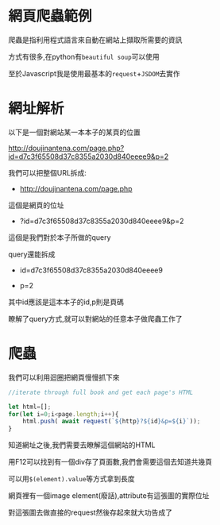 # 網頁爬蟲範例

爬蟲是指利用程式語言來自動在網站上擷取所需要的資訊

方式有很多,在python有`beautiful soup`可以使用

至於Javascript我是使用最基本的`request`+`JSDOM`去實作

# 網址解析

以下是一個對網站某一本本子的某頁的位置

http://doujinantena.com/page.php?id=d7c3f65508d37c8355a2030d840eeee9&p=2

我們可以把整個URL拆成:

- http://doujinantena.com/page.php

這個是網頁的位址

- ?id=d7c3f65508d37c8355a2030d840eeee9&p=2

這個是我們對於本子所做的query

query還能拆成

- id=d7c3f65508d37c8355a2030d840eeee9

- p=2

其中id應該是這本本子的id,p則是頁碼

瞭解了query方式,就可以對網站的任意本子做爬蟲工作了

# 爬蟲

我們可以利用迴圈把網頁慢慢抓下來

```javascript
//iterate through full book and get each page's HTML

let html=[];
for(let i=0;i<page.length;i++){
    html.push( await request(`${http}?${id}&p=${i}`));
}
```

知道網址之後,我們需要去瞭解這個網站的HTML

用F12可以找到有一個div存了頁面數,我們會需要這個去知道共幾頁

可以用`$(element).value`等方式拿到長度

網頁裡有一個image element(廢話),attribute有這張圖的實際位址

對這張圖去做直接的request然後存起來就大功告成了

